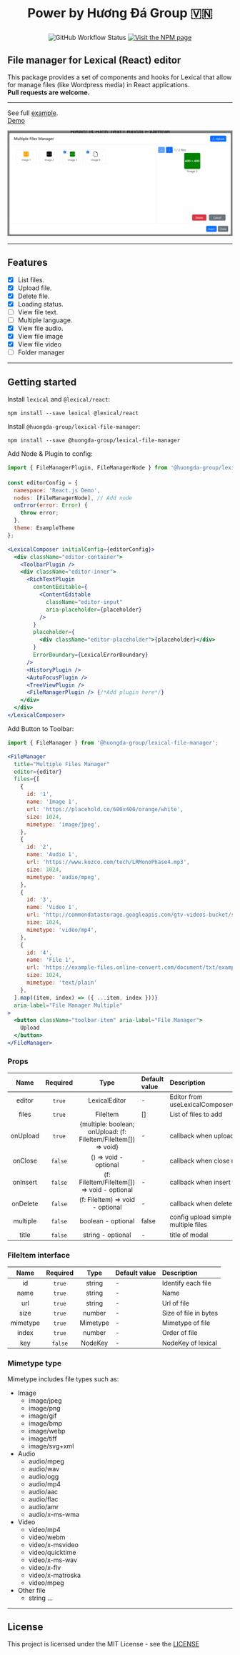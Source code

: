 # <p align="center">Power by Hương Đá Group 🇻🇳 </p>
<p align="center">
  <img alt="GitHub Workflow Status" src="https://img.shields.io/github/actions/workflow/status/huongda-group/lexical-file-manager/tests.yml"/>
  <a href="https://www.npmjs.com/package/lexical">
    <img alt="Visit the NPM page" src="https://img.shields.io/npm/v/@huongda-group/lexical-file-manager"/>
  </a>
</p>

## File manager for Lexical (React) editor

This package provides a set of components and hooks for Lexical that allow for manage files (like Wordpress media) in React applications.
<br />
<b>Pull requests are welcome.</b>
***

See full [example](https://github.com/huongda-group/lexical-file-manager/tree/main/example).
<br />
[Demo](https://lexical-file-manager.huongda.dev)

![Hương Đá Group Lexical file manager](https://github.com/huongda-group/lexical-file-manager/blob/main/preview/1.png?raw=true "Hương Đá Group Lexical file manager")

***
## Features
- [x] List files.
- [x] Upload file.
- [x] Delete file.
- [x] Loading status.
- [ ] View file text.
- [ ] Multiple language.
- [x] View file audio.
- [x] View file image
- [x] View file video
- [ ] Folder manager
***
## Getting started
Install `lexical` and `@lexical/react`:

```
npm install --save lexical @lexical/react
```
Install `@huongda-group/lexical-file-manager`:
```
npm install --save @huongda-group/lexical-file-manager
```

Add Node & Plugin to config:
```jsx
import { FileManagerPlugin, FileManagerNode } from '@huongda-group/lexical-file-manager';

const editorConfig = {
  namespace: 'React.js Demo',
  nodes: [FileManagerNode], // Add node
  onError(error: Error) {
    throw error;
  },
  theme: ExampleTheme
};
```
```jsx
<LexicalComposer initialConfig={editorConfig}>
  <div className="editor-container">
    <ToolbarPlugin />
    <div className="editor-inner">
      <RichTextPlugin
        contentEditable={
          <ContentEditable
            className="editor-input"
            aria-placeholder={placeholder}
          />
        }
        placeholder={
          <div className="editor-placeholder">{placeholder}</div>
        }
        ErrorBoundary={LexicalErrorBoundary}
      />
      <HistoryPlugin />
      <AutoFocusPlugin />
      <TreeViewPlugin />
      <FileManagerPlugin /> {/*Add plugin here*/}
    </div>
  </div>
</LexicalComposer>
```
Add Button to Toolbar:
```jsx
import { FileManager } from '@huongda-group/lexical-file-manager';
````
```jsx
<FileManager
  title="Multiple Files Manager"
  editor={editor}
  files={[
    {
      id: '1',
      name: 'Image 1',
      url: 'https://placehold.co/600x400/orange/white',
      size: 1024,
      mimetype: 'image/jpeg',
    },
    {
      id: '2',
      name: 'Audio 1',
      url: 'https://www.kozco.com/tech/LRMonoPhase4.mp3',
      size: 1024,
      mimetype: 'audio/mpeg',
    },
    {
      id: '3',
      name: 'Video 1',
      url: 'http://commondatastorage.googleapis.com/gtv-videos-bucket/sample/BigBuckBunny.mp4',
      size: 1024,
      mimetype: 'video/mp4',
    },
    {
      id: '4',
      name: 'File 1',
      url: 'https://example-files.online-convert.com/document/txt/example.txt',
      size: 1024,
      mimetype: 'text/plain'
    },
  ].map((item, index) => ({ ...item, index }))}
  aria-label="File Manager Multiple"
>
  <button className="toolbar-item" aria-label="File Manager">
    Upload
  </button>
</FileManager>
```
### Props
| Name     |  Required   |                          Type                           |  Default value                                |  Description                                  |
|:--------:|:-----------:|:-------------------------------------------------------:|:----------------------------------------------|:----------------------------------------------|
| editor   | ```true```  |                      LexicalEditor                      | - | Editor from useLexicalComposerContext()       |
| files    | ```true```  |                          FileItem                           | []                                            | List of files to add                          |
| onUpload   | ```true```  | {multiple: boolean; onUpload: (f: FileItem/FileItem[]) => void} | -                                            | callback when upload                          |
| onClose  | ```false``` |                  () => void - optional                  |                            -                             | callback when close modal                     |
| onInsert | ```false``` |           (f: FileItem/FileItem[]) => void - optional           |                            -                            | callback when insert file/files               |
| onDelete | ```false``` |              (f: FileItem) => void - optional               |                            -                            | callback when delete file                     |
| multiple | ```false``` |                   boolean - optional                    |                          false                          | config upload simple or multiple files        |
| title    | ```false``` |                    string - optional                    |                            -                            | title of modal                                |

### FileItem interface
| Name     |  Required   |                          Type                           |  Default value                                |  Description                                  |
|:--------:|:-----------:|:-------------------------------------------------------:|:----------------------------------------------|:----------------------------------------------|
| id   | ```true```  |                      string                      | - | Identify each file |
| name   | ```true```  |                      string                      | - | Name |
| url   | ```true```  |                      string                      | - | Url of file |
| size   | ```true```  |                      number                      | - | Size of file in bytes |
| mimetype   | ```true```  |                      Mimetype                      | - | Mimetype of file |
| index   | ```true```  |                      number                      | - | Order of file |
| key   | ```false```  |                      NodeKey                      | - | NodeKey of lexical |

### Mimetype type
Mimetype includes file types such as: 
- Image 
  - image/jpeg
  - image/png
  - image/gif
  - image/bmp
  - image/webp
  - image/tiff
  - image/svg+xml
- Audio
  - audio/mpeg
  - audio/wav
  - audio/ogg
  - audio/mp4
  - audio/aac
  - audio/flac
  - audio/amr
  - audio/x-ms-wma
- Video
  - video/mp4
  - video/webm
  - video/x-msvideo
  - video/quicktime
  - video/x-ms-wav
  - video/x-flv
  - video/x-matroska
  - video/mpeg
- Other file
  - string
  ...
***
## License
This project is licensed under the MIT License - see the [LICENSE](https://github.com/huongda-group/lexical-file-manager/blob/main/LICENSE)
